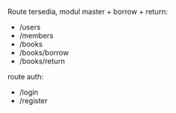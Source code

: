 Route tersedia,
modul master + borrow + return:
- /users
- /members
- /books
- /books/borrow
- /books/return

route auth:
- /login
- /register




